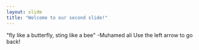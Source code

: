 ```yaml
---
layout: slide
title: "Welcome to our second slide!"
---
```

"fly like a butterfly, sting like a bee" -Muhamed ali
Use the left arrow to go back!
